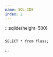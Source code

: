 ```yaml
---
name: SQL IDE
index: 2
---
```


:::sqlide{height=500}

```mysql Statements.sql

SELECT * from fluss;

```

:::
